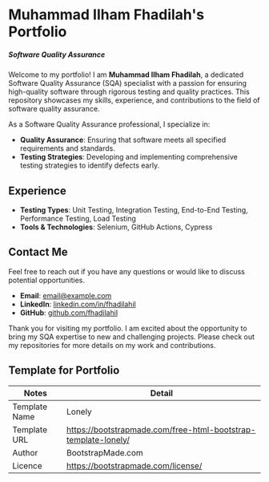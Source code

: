 # Muhammad Ilham Fhadilah's Portfolio

##### _Software Quality Assurance_

Welcome to my portfolio! I am **Muhammad Ilham Fhadilah**, a dedicated Software Quality Assurance (SQA) specialist with a passion for ensuring high-quality software through rigorous testing and quality practices. This repository showcases my skills, experience, and contributions to the field of software quality assurance.

As a Software Quality Assurance professional, I specialize in:

- **Quality Assurance**: Ensuring that software meets all specified requirements and standards.
- **Testing Strategies**: Developing and implementing comprehensive testing strategies to identify defects early.

## Experience

- **Testing Types**: Unit Testing, Integration Testing, End-to-End Testing, Performance Testing, Load Testing
- **Tools & Technologies**: Selenium, GitHub Actions, Cypress

## Contact Me

Feel free to reach out if you have any questions or would like to discuss potential opportunities.

- **Email**: [email@example.com](mailto:ilhamfhadilah8199@gmail.com)
- **LinkedIn**: [linkedin.com/in/fhadilahil](https://linkedin.com/in/fhadilahil)
- **GitHub**: [github.com/fhadilahil](https://github.com/fhadilahil)

Thank you for visiting my portfolio. I am excited about the opportunity to bring my SQA expertise to new and challenging projects. Please check out my repositories for more details on my work and contributions.

## Template for Portfolio

| Notes         | Detail                                                         |
| ------------- | -------------------------------------------------------------- |
| Template Name | Lonely                                                         |
| Template URL  | https://bootstrapmade.com/free-html-bootstrap-template-lonely/ |
| Author        | BootstrapMade.com                                              |
| Licence       | https://bootstrapmade.com/license/                             |
